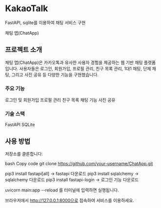 # KakaoTalk
FastAPI, sqlite를 이용하여 채팅 서비스 구현

채팅 앱(ChatApp)
## 프로젝트 소개

채팅 앱(ChatApp)은 카카오톡과 유사한 사용자 경험을 제공하는 웹 기반 채팅 플랫폼입니다. 사용자들은 로그인, 회원가입, 프로필 관리, 친구 목록 관리, 1대1 채팅, 단체 채팅, 그리고 사진 공유 등 다양한 기능을 구현했습니다.

### 주요 기능

로그인 및 회원가입
프로필 관리
친구 목록
채팅 기능
사진 공유

### 기술 스택

FastAPI
SQLite

## 사용 방법
저장소를 클론합니다.

bash
Copy code
git clone https://github.com/your-username/ChatApp.git

pip3 install fastapi[all] -> fastapi 다운로드
pip3 install sqlalchemy -> sqlalchemy 다운로드
pip3 install fastapi-login -> 로그인 기능 다운로드

uvicorn main:app --reload 를 터미널에 입력하면 실행됩니다.

브라우저에서 http://127.0.0.1:8000으로 접속하여 서비스를 이용하세요.
